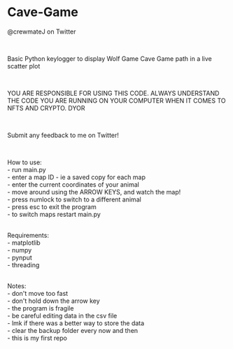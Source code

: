 # Cave-Game
@crewmateJ on Twitter

<br>

Basic Python keylogger to display Wolf Game Cave Game path in a live scatter plot

<br>

YOU ARE RESPONSIBLE FOR USING THIS CODE. ALWAYS UNDERSTAND THE CODE YOU ARE RUNNING
ON YOUR COMPUTER WHEN IT COMES TO NFTS AND CRYPTO. DYOR

<br>

Submit any feedback to me on Twitter! 

<br>

How to use: <br>
    - run main.py <br>
    - enter a map ID - ie a saved copy for each map <br>
    - enter the current coordinates of your animal <br>
    - move around using the ARROW KEYS, and watch the map! <br>
    - press numlock to switch to a different animal <br>
    - press esc to exit the program <br>
    - to switch maps restart main.py <br>
 <br>

Requirements: <br>
    - matplotlib <br>
    - numpy <br>
    - pynput <br>
    - threading <br>
 <br>

Notes: <br>
    - don't move too fast <br>
    - don't hold down the arrow key  <br>
    - the program is fragile <br>
    - be careful editing data in the csv file  <br>
    - lmk if there was a better way to store the data <br>
    - clear the backup folder every now and then <br>
    - this is my first repo <br>
